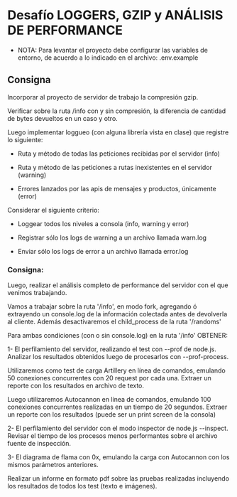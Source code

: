 # Desafío LOGGERS, GZIP y ANÁLISIS DE PERFORMANCE

* NOTA: Para levantar el proyecto debe configurar las variables de entorno, de acuerdo a lo indicado en el archivo: .env.example

## Consigna
Incorporar al proyecto de servidor de trabajo la compresión gzip.

Verificar sobre la ruta /info con y sin compresión, la diferencia de cantidad de bytes devueltos en un caso y otro.

Luego implementar loggueo (con alguna librería vista en clase) que registre lo siguiente:

* Ruta y método de todas las peticiones recibidas por el servidor (info)

* Ruta y método de las peticiones a rutas inexistentes en el servidor (warning)

* Errores lanzados por las apis de mensajes y productos, únicamente (error)

Considerar el siguiente criterio:

* Loggear todos los niveles a consola (info, warning y error)

* Registrar sólo los logs de warning a un archivo llamada warn.log

* Enviar sólo los logs de error a un archivo llamada error.log


### Consigna:

Luego, realizar el análisis completo de performance del servidor con el que venimos trabajando.

Vamos a trabajar sobre la ruta '/info', en modo fork, agregando ó extrayendo un console.log de la información colectada antes de devolverla al cliente. Además desactivaremos el child_process de la ruta '/randoms'

Para ambas condiciones (con o sin console.log) en la ruta '/info' OBTENER:

1-  El perfilamiento del servidor, realizando el test con --prof de node.js. Analizar los resultados obtenidos luego de procesarlos con --prof-process. 

Utilizaremos como test de carga Artillery en línea de comandos, emulando 50 conexiones concurrentes con 20 request por cada una. Extraer un reporte con los resultados en archivo de texto.

Luego utilizaremos Autocannon en línea de comandos, emulando 100 conexiones concurrentes realizadas en un tiempo de 20 segundos. Extraer un reporte con los resultados (puede ser un print screen de la consola)

2- El perfilamiento del servidor con el modo inspector de node.js --inspect. Revisar el tiempo de los procesos menos performantes sobre el archivo fuente de inspección.

3- El diagrama de flama con 0x, emulando la carga con Autocannon con los mismos parámetros anteriores.

Realizar un informe en formato pdf sobre las pruebas realizadas incluyendo los resultados de todos los test (texto e imágenes). 
